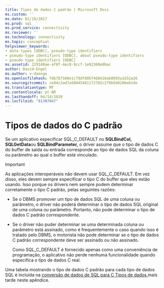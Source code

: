 ```yaml
---
title: Tipos de dados C padrão | Microsoft Docs
ms.custom: ''
ms.date: 01/19/2017
ms.prod: sql
ms.prod_service: connectivity
ms.reviewer: ''
ms.technology: connectivity
ms.topic: conceptual
helpviewer_keywords:
- data types [ODBC], pseudo-type identifiers
- pseudo-type identifiers [ODBC], about pseudo-type identifiers
- pseudo-type identifiers [ODBC]
ms.assetid: 229140ae-af8f-4ec8-9ccf-1e92360e0bac
author: David-Engel
ms.author: v-daenge
ms.openlocfilehash: fdb787580e1c79df805f468416ab8993a1d32a26
ms.sourcegitcommit: ce94c2ad7a50945481172782c270b5b0206e61de
ms.translationtype: MT
ms.contentlocale: pt-BR
ms.lasthandoff: 04/14/2020
ms.locfileid: "81307047"
---
```

# <a name="default-c-data-types"></a>Tipos de dados do C padrão
Se um aplicativo especificar SQL_C_DEFAULT no **SQLBindCol,** **SQLGetData**ou **SQLBindParameter,** o driver assume que o tipo de dados C do buffer de saída ou entrada corresponde ao tipo de dados SQL da coluna ou parâmetro ao qual o buffer está vinculado.  
  
> [!IMPORTANT]  
>  As aplicações interoperáveis não devem usar SQL_C_DEFAULT. Em vez disso, eles devem sempre especificar o tipo C do buffer que eles estão usando. Isso porque os drivers nem sempre podem determinar corretamente o tipo C padrão, pelas seguintes razões:  
  
-   Se o DBMS promover um tipo de dados SQL de uma coluna ou parâmetro, o driver não poderá determinar o tipo de dados SQL original de uma coluna ou parâmetro. Portanto, não pode determinar o tipo de dados C padrão correspondente.  
  
-   Se o driver não puder determinar se uma determinada coluna ou parâmetro está assinado, como é frequentemente o caso quando isso é tratado pelo DBMS, o motorista não pode determinar se o tipo de dados C padrão correspondente deve ser assinado ou não assinado.  
  
     Como SQL_C_DEFAULT é fornecido apenas como uma conveniência de programação, o aplicativo não perde nenhuma funcionalidade quando especifica o tipo de dados C real.  
  
 Uma tabela mostrando o tipo de dados C padrão para cada tipo de dados SQL é incluída na [conversão de dados de SQL para C Tipos de dados,](../../../odbc/reference/appendixes/converting-data-from-sql-to-c-data-types.md)mais tarde neste apêndice.
